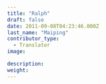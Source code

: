 ```yaml
---
title: "Ralph"
draft: false
date: 2011-09-08T04:23:46.000Z
last_name: "Maiping"
contributor_type:
  - Translator
image:

description:
weight:
---
```


